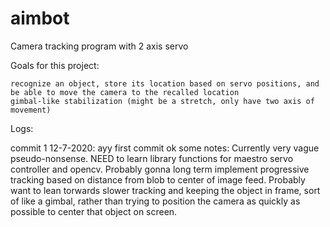 # aimbot
Camera tracking program with 2 axis servo

Goals for this project:

	recognize an object, store its location based on servo positions, and be able to move the camera to the recalled location
	gimbal-like stabilization (might be a stretch, only have two axis of movement)


Logs:

commit 1 12-7-2020:
ayy first commit
ok some notes:
Currently very vague pseudo-nonsense.
NEED to learn library functions for maestro servo controller and opencv.
Probably gonna long term implement progressive tracking based on distance from blob to center of image feed.
Probably want to lean torwards slower tracking and keeping the object in frame, sort of like a gimbal, rather than trying 
to position the camera as quickly as possible to center that object on screen. 

